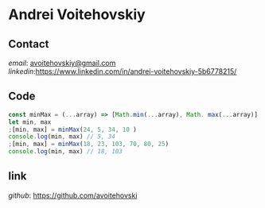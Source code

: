 # Andrei Voitehovskiy

## Contact 
_email_: avoitehovskiy@gmail.com
_linkedin_:https://www.linkedin.com/in/andrei-voitehovskiy-5b6778215/
## Code
```js
const minMax = (...array) => [Math.min(...array), Math. max(...array)]
let min, max
;[min, max] = minMax(24, 5, 34, 10 )
console.log(min, max) // 5, 34
;[min, max] = minMax(18, 23, 103, 70, 80, 25)
console.log(min, max) // 18, 103
```
## link 
_github_: https://github.com/avoitehovski
 
